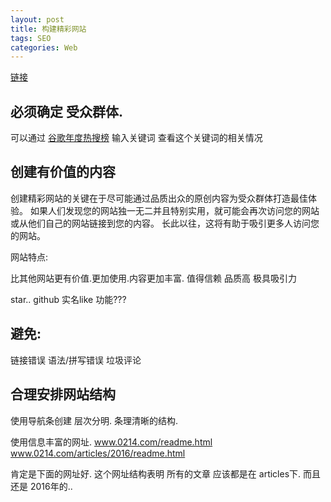 ```yaml
---
layout: post
title: 构建精彩网站　　
tags: SEO
categories: Web
---
```


[链接][1]




## 必须确定 受众群体.
 可以通过 [谷歌年度热搜榜][2]  输入关键词 查看这个关键词的相关情况



## 创建有价值的内容

创建精彩网站的关键在于尽可能通过品质出众的原创内容为受众群体打造最佳体验。
如果人们发现您的网站独一无二并且特别实用，就可能会再次访问您的网站或从他们自己的网站链接到您的内容。
长此以往，这将有助于吸引更多人访问您的网站。




网站特点:

比其他网站更有价值.更加使用.内容更加丰富.
值得信赖
品质高
极具吸引力




star.. github 实名like 功能???




## 避免:
链接错误  语法/拼写错误  垃圾评论 




## 合理安排网站结构

使用导航条创建 层次分明. 条理清晰的结构.


使用信息丰富的网址.
www.0214.com/readme.html
www.0214.com/articles/2016/readme.html

肯定是下面的网址好. 
这个网址结构表明 所有的文章 应该都是在 articles下.
而且还是 2016年的..























































[1]:	https://support.google.com/webmasters/answer/6023933?visit_id=1-636197907281512584-4048371729&ref_topic=6001171&rd=1
[2]:	https://www.google.com/trends/